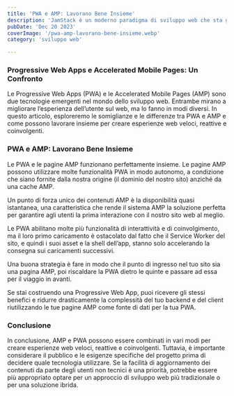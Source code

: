 ```yaml
---
title: 'PWA e AMP: Lavorano Bene Insieme'
description: 'JamStack è un moderno paradigma di sviluppo web che sta guadagnando popolarità per la sua efficienza, sicurezza e velocità. L’acronimo “JAM” sta per JavaScript, API e Markup, che sono i tre pilastri fondamentali di questa architettura.'
pubDate: 'Dec 20 2023'
coverImage: '/pwa-amp-lavorano-bene-insieme.webp'
category: 'sviluppo web'

---
```




### Progressive Web Apps e Accelerated Mobile Pages: Un Confronto

Le Progressive Web Apps (PWA) e le Accelerated Mobile Pages (AMP) sono due tecnologie emergenti nel mondo dello sviluppo web. Entrambe mirano a migliorare l’esperienza dell’utente sul web, ma lo fanno in modi diversi. In questo articolo, esploreremo le somiglianze e le differenze tra PWA e AMP e come possono lavorare insieme per creare esperienze web veloci, reattive e coinvolgenti.

### PWA e AMP: Lavorano Bene Insieme

Le PWA e le pagine AMP funzionano perfettamente insieme. Le pagine AMP possono utilizzare molte funzionalità PWA in modo autonomo, a condizione che siano fornite dalla nostra origine (il dominio del nostro sito) anziché da una cache AMP.

Un punto di forza unico dei contenuti AMP è la disponibilità quasi istantanea, una caratteristica che rende il sistema AMP la soluzione perfetta per garantire agli utenti la prima interazione con il nostro sito web al meglio.

Le PWA abilitano molte più funzionalità di interattività e di coinvolgimento, ma il loro primo caricamento è ostacolato dal fatto che il Service Worker del sito, e quindi i suoi asset e la shell dell’app, stanno solo accelerando la consegna sui caricamenti successivi.

Una buona strategia è fare in modo che il punto di ingresso nel tuo sito sia una pagina AMP, poi riscaldare la PWA dietro le quinte e passare ad essa per il viaggio in avanti.

Se stai costruendo una Progressive Web App, puoi ricevere gli stessi benefici e ridurre drasticamente la complessità del tuo backend e del client riutilizzando le tue pagine AMP come fonte di dati per la tua PWA.

### Conclusione
In conclusione, AMP e PWA possono essere combinati in vari modi per creare esperienze web veloci, reattive e coinvolgenti. Tuttavia, è importante considerare il pubblico e le esigenze specifiche del progetto prima di decidere quale tecnologia utilizzare. Se la facilità di aggiornamento dei contenuti da parte degli utenti non tecnici è una priorità, potrebbe essere più appropriato optare per un approccio di sviluppo web più tradizionale o per una soluzione ibrida.
